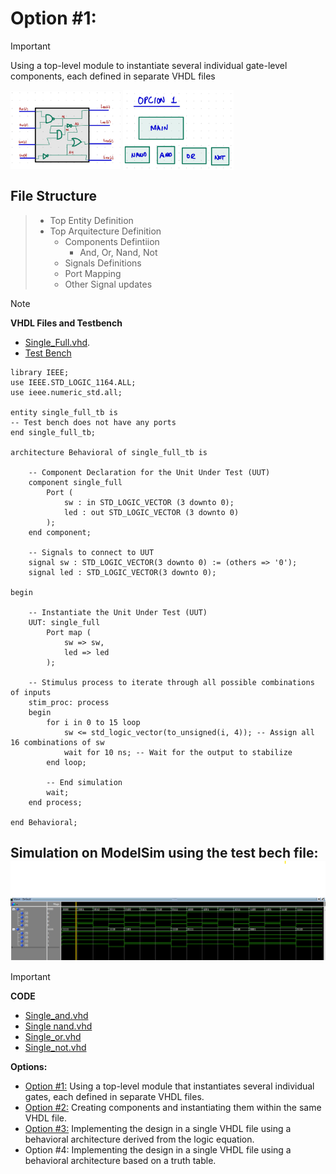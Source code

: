 # Option #1: 
> [!IMPORTANT]
> Using a top-level module to instantiate several individual gate-level components, each defined in separate VHDL files
<img src="https://github.com/EdwinMarteZorrilla/ModelSim_FPGA/blob/main/img/circuit.jpg" width=35% height=35%  align="center">
<img src="https://github.com/EdwinMarteZorrilla/ModelSim_FPGA/blob/main/img/opcion1.jpg" width=35% height=35%  align="center">

##  File Structure

> * Top Entity Definition
> * Top Arquitecture  Definition
>   - Components Defintiion
>       - And, Or, Nand, Not
>   - Signals Definitions
>   - Port Mapping
>   - Other Signal updates

    
> [!NOTE]
> **VHDL Files and Testbench**

* [Single_Full.vhd](https://github.com/EdwinMarteZorrilla/ModelSim_FPGA/blob/main/3.%20Single%20Gates/single_full.vhd).
* [Test Bench](https://github.com/EdwinMarteZorrilla/ModelSim_FPGA/blob/main/3.%20Single%20Gates/single_full_tb.vhd.)

```
library IEEE;
use IEEE.STD_LOGIC_1164.ALL;
use ieee.numeric_std.all;

entity single_full_tb is
-- Test bench does not have any ports
end single_full_tb;

architecture Behavioral of single_full_tb is

    -- Component Declaration for the Unit Under Test (UUT)
    component single_full
        Port (
            sw : in STD_LOGIC_VECTOR (3 downto 0);
            led : out STD_LOGIC_VECTOR (3 downto 0)
        );
    end component;

    -- Signals to connect to UUT
    signal sw : STD_LOGIC_VECTOR(3 downto 0) := (others => '0');
    signal led : STD_LOGIC_VECTOR(3 downto 0);

begin

    -- Instantiate the Unit Under Test (UUT)
    UUT: single_full
        Port map (
            sw => sw,
            led => led
        );

    -- Stimulus process to iterate through all possible combinations of inputs
    stim_proc: process
    begin
        for i in 0 to 15 loop
            sw <= std_logic_vector(to_unsigned(i, 4)); -- Assign all 16 combinations of sw
            wait for 10 ns; -- Wait for the output to stabilize
        end loop;

        -- End simulation
        wait;
    end process;

end Behavioral;
```

## **Simulation on ModelSim using the test bech file:** <img src="https://github.com/EdwinMarteZorrilla/ModelSim_FPGA/blob/main/img/sim_full.png"   align="center">    


> [!IMPORTANT]
> **CODE**
* [Single_and.vhd](https://github.com/EdwinMarteZorrilla/ModelSim_FPGA/blob/main/3.%20Single%20Gates/single_and.vhd)
* [Single nand.vhd](https://github.com/EdwinMarteZorrilla/ModelSim_FPGA/blob/main/3.%20Single%20Gates/single_nand.vhd)
* [Single_or.vhd](https://github.com/EdwinMarteZorrilla/ModelSim_FPGA/blob/main/3.%20Single%20Gates/single_or.vhd)
* [Single_not.vhd](https://github.com/EdwinMarteZorrilla/ModelSim_FPGA/blob/main/3.%20Single%20Gates/single_not.vhd)


**Options:**
* [Option #1:](https://github.com/EdwinMarteZorrilla/ModelSim_FPGA/tree/main/3.%20Single%20Gates) Using a top-level module that instantiates several individual gates, each defined in separate VHDL files.
* [Option #2:](https://github.com/EdwinMarteZorrilla/ModelSim_FPGA/blob/main/3.%20Single%20Gates/opcion2) Creating components and instantiating them within the same VHDL file.
* [Option #3:](https://github.com/EdwinMarteZorrilla/ModelSim_FPGA/blob/main/3.%20Single%20Gates/opcion3) Implementing the design in a single VHDL file using a behavioral architecture derived from the logic equation.
* Option #4: Implementing the design in a single VHDL file using a behavioral architecture based on a truth table.




 
 



